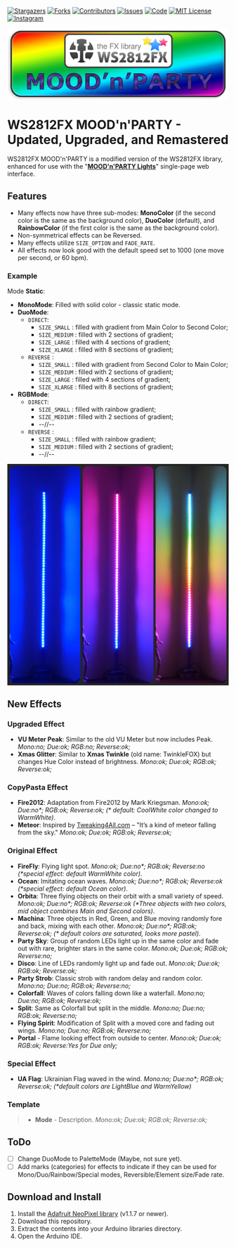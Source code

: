 
[![Stargazers][stars-shield]][stars-url]
[![Forks][forks-shield]][forks-url]
[![Contributors][contributors-shield]][contributors-url]
[![Issues][issues-shield]][issues-url]
[![Code][code-shileld]][code-url]
[![MIT License][license-shield]][license-url]
[![Instagram][instagram-shield]][instagram-url]

<p align="center"> <img src="https://github.com/BlockThor/WS2812FX_MOODnPARTY_Edition/blob/main/WS2812FX_MnP_logo.png" align="center" width="500"/> </p>

# WS2812FX MOOD'n'PARTY - Updated, Upgraded, and Remastered

WS2812FX MOOD'n'PARTY is a modified version of the WS2812FX library, enhanced for use with the "**[MOOD'n'PARTY Lights](https://github.com/BlockThor/MOODnPARTY_LIGHTS_WebInterface)**" single-page web interface.

## Features

- Many effects now have three sub-modes: **MonoColor** (if the second color is the same as the background color), **DuoColor** (default), and **RainbowColor** (if the first color is the same as the background color).
- Non-symmetrical effects can be Reversed.
- Many effects utilize `SIZE_OPTION` and `FADE_RATE`.
- All effects now look good with the default speed set to 1000 (one move per second, or 60 bpm).

### Example
Mode **Static**: 
- **MonoMode**: Filled with solid color - classic static mode.
- **DuoMode**: 
  * `DIRECT`: 
    + `SIZE_SMALL` : filled with gradient from Main Color to Second Color;
    + `SIZE_MEDIUM` : filled with 2 sections of gradient;
    + `SIZE_LARGE` : filled with 4 sections of gradient;
    + `SIZE_XLARGE` : filled with 8 sections of gradient;
  * `REVERSE` : 
    + `SIZE_SMALL` : filled with gradient from Second Color to Main Color;
    + `SIZE_MEDIUM` : filled with 2 sections of gradient;
    + `SIZE_LARGE` : filled with 4 sections of gradient;
    + `SIZE_XLARGE` : filled with 8 sections of gradient;
- **RGBMode**: 
  * `DIRECT`: 
    + `SIZE_SMALL` : filled with rainbow gradient;
    + `SIZE_MEDIUM` : filled with 2 sections of gradient;
    + --//--
  * `REVERSE` : 
    + `SIZE_SMALL` : filled with rainbow gradient;
    + `SIZE_MEDIUM` : filled with 2 sections of gradient;
    + --//--

<p align="center"> <img src="https://github.com/BlockThor/WS2812FX_MOODnPARTY_Edition/blob/main/img/Static_Mono_Duo_RGB.jpg" align="center" width="600"/> </p>

## New Effects

### Upgraded Effect

- **VU Meter Peak**: Similar to the old VU Meter but now includes Peak. _Mono:no; Due:ok; RGB:no; Reverse:ok;_
- **Xmas Glitter**: Similar to **Xmas Twinkle** (old name: TwinkleFOX) but changes Hue Color instead of brightness. _Mono:ok; Due:ok; RGB:ok; Reverse:ok;_

### CopyPasta Effect

- **Fire2012**: Adaptation from Fire2012 by Mark Kriegsman. _Mono:ok; Due:no*; RGB:ok; Reverse:ok; (* default: CoolWhite color changed to WarmWhite)_.
- **Meteor**: Inspired by [Tweaking4All.com](https://www.tweaking4all.com/hardware/arduino/adruino-led-strip-effects/#LEDStripEffectMeteorRain) – "It’s a kind of meteor falling from the sky." _Mono:ok; Due:ok; RGB:ok; Reverse:ok;_

### Original Effect

- **FireFly**: Flying light spot. _Mono:ok; Due:no*; RGB:ok; Reverse:no (*special effect: default WarmWhite color)_.
- **Ocean**: Imitating ocean waves. _Mono:ok; Due:no*; RGB:ok; Reverse:ok (*special effect: default Ocean color)_.
- **Orbita**: Three flying objects on their orbit with a small variety of speed. _Mono:ok; Due:no*; RGB:ok; Reverse:ok (*Three objects with two colors, mid object combines Main and Second colors)_.
- **Machina**: Three objects in Red, Green, and Blue moving randomly fore and back, mixing with each other. _Mono:ok; Due:no*; RGB:ok; Reverse:ok; (* default colors are saturated, looks more pastel)_.
- **Party Sky**: Group of random LEDs light up in the same color and fade out with rare, brighter stars in the same color. _Mono:ok; Due:ok; RGB:ok; Reverse:no;_
- **Disco**: Line of LEDs randomly light up and fade out. _Mono:ok; Due:ok; RGB:ok; Reverse:ok;_
- **Party Strob**: Classic strob with random delay and random color. _Mono:no; Due:no; RGB:ok; Reverse:no;_
- **Colorfall**: Waves of colors falling down like a waterfall. _Mono:no; Due:no; RGB:ok; Reverse:ok;_
- **Split**: Same as Colorfall but split in the middle. _Mono:no; Due:no; RGB:ok; Reverse:no;_
- **Flying Spirit**: Modification of Split with a moved core and fading out wings. _Mono:no; Due:no; RGB:ok; Reverse:no;_
- **Portal** - Flame looking effect from outside to center. _Mono:ok; Due:ok; RGB:ok; Reverse:Yes for Due only;_

### Special Effect

- **UA Flag**: Ukrainian Flag waved in the wind. _Mono:no; Due:no*; RGB:ok; Reverse:ok; (*default colors are LightBlue and WarmYellow)_

### Template

>- **Mode** - Description. _Mono:ok; Due:ok; RGB:ok; Reverse:ok;_

## ToDo

- [ ] Change DuoMode to PaletteMode (Maybe, not sure yet).
- [ ] Add marks (categories) for effects to indicate if they can be used for Mono/Duo/Rainbow/Special modes, Reversible/Element size/Fade rate.

## Download and Install

1. Install the [Adafruit NeoPixel library](https://github.com/adafruit/Adafruit_NeoPixel) (v1.1.7 or newer).
2. Download this repository.
3. Extract the contents into your Arduino libraries directory.
4. Open the Arduino IDE.


<!-- MARKDOWN LINKS & IMAGES -->
<!-- https://www.markdownguide.org/basic-syntax/#reference-style-links -->
[stars-shield]: https://img.shields.io/github/stars/BlockThor/WS2812FX_MOODnPARTY_Edition?logo=github&style=flat&labelColor=rgba(0%2C0%2C0%2C0.1)&color=rgba(0%2C0%2C0%2C0.1)
[stars-url]: https://github.com/BlockThor/WS2812FX_MOODnPARTY_Edition/stargazers
[forks-shield]: https://img.shields.io/github/forks/BlockThor/WS2812FX_MOODnPARTY_Edition?style=flat&labelColor=rgba(0%2C0%2C0%2C0.1)&color=rgba(0%2C0%2C0%2C0.1)
[forks-url]: https://github.com/BlockThor/WS2812FX_MOODnPARTY_Edition/network/members
[contributors-shield]: https://img.shields.io/github/contributors/BlockThor/WS2812FX_MOODnPARTY_Edition?style=flat&labelColor=rgba(0%2C0%2C0%2C0.1)&color=rgba(0%2C0%2C0%2C0.1)
[contributors-url]: https://github.com/BlockThor/WS2812FX_MOODnPARTY_Edition/graphs/contributors
[issues-shield]: https://img.shields.io/github/issues/BlockThor/WS2812FX_MOODnPARTY_Edition?style=flat&labelColor=rgba(0%2C0%2C0%2C0.1)&color=rgba(0%2C0%2C0%2C0.1)
[issues-url]: https://github.com/BlockThor/WS2812FX_MOODnPARTY_Edition/issues
[code-shileld]: https://img.shields.io/github/languages/code-size/BlockThor/WS2812FX_MOODnPARTY_Edition?style=flat&labelColor=rgba(0%2C0%2C0%2C0.1)&color=rgba(0%2C0%2C0%2C0.1)
[code-url]: https://github.com/BlockThor/WS2812FX_MOODnPARTY_Edition
[license-shield]: https://img.shields.io/github/license/BlockThor/WS2812FX_MOODnPARTY_Edition?style=flat&labelColor=rgba(0%2C0%2C0%2C0.1)&color=rgba(0%2C0%2C0%2C0.1)
[license-url]: https://github.com/BlockThor/WS2812FX_MOODnPARTY_Edition/blob/master/LICENSE
[instagram-shield]: https://img.shields.io/badge/-Instagram-black?style=flat&logo=Instagram&logoColor=%23E6EDF3&labelColor=rgba(0%2C0%2C0%2C0.1)&color=rgba(0%2C0%2C0%2C0.1)
[instagram-url]: https://instagram.com/vasylyudin/
